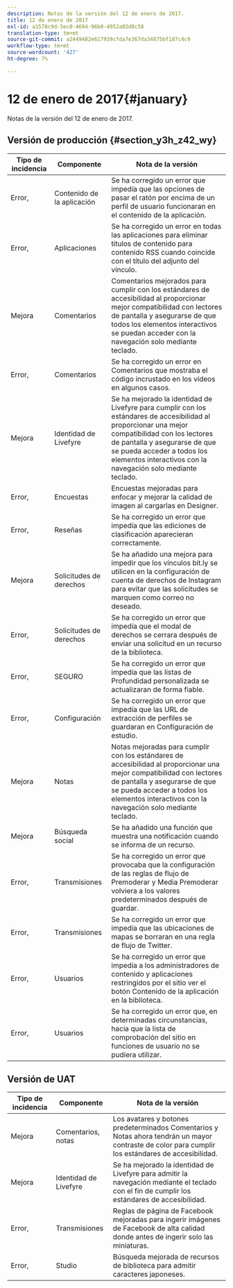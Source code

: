 ```yaml
---
description: Notas de la versión del 12 de enero de 2017.
title: 12 de enero de 2017
exl-id: a1578c9d-5ec0-4694-96b0-4952a02d8c58
translation-type: tm+mt
source-git-commit: a2449482e617939cfda7e367da34875bf187c4c9
workflow-type: tm+mt
source-wordcount: '427'
ht-degree: 7%

---
```


# 12 de enero de 2017{#january}

Notas de la versión del 12 de enero de 2017.

## Versión de producción {#section_y3h_z42_wy}

| Tipo de incidencia | Componente | Nota de la versión |
|--- |--- |--- |
| Error, | Contenido de la aplicación | Se ha corregido un error que impedía que las opciones de pasar el ratón por encima de un perfil de usuario funcionaran en el contenido de la aplicación. |
| Error, | Aplicaciones | Se ha corregido un error en todas las aplicaciones para eliminar títulos de contenido para contenido RSS cuando coincide con el título del adjunto del vínculo. |
| Mejora | Comentarios | Comentarios mejorados para cumplir con los estándares de accesibilidad al proporcionar mejor compatibilidad con lectores de pantalla y asegurarse de que todos los elementos interactivos se puedan acceder con la navegación solo mediante teclado. |
| Error, | Comentarios | Se ha corregido un error en Comentarios que mostraba el código incrustado en los vídeos en algunos casos. |
| Mejora | Identidad de Livefyre | Se ha mejorado la identidad de Livefyre para cumplir con los estándares de accesibilidad al proporcionar una mejor compatibilidad con los lectores de pantalla y asegurarse de que se pueda acceder a todos los elementos interactivos con la navegación solo mediante teclado. |
| Error, | Encuestas | Encuestas mejoradas para enfocar y mejorar la calidad de imagen al cargarlas en Designer. |
| Error, | Reseñas | Se ha corregido un error que impedía que las ediciones de clasificación aparecieran correctamente. |
| Mejora | Solicitudes de derechos | Se ha añadido una mejora para impedir que los vínculos bit.ly se utilicen en la configuración de cuenta de derechos de Instagram para evitar que las solicitudes se marquen como correo no deseado. |
| Error, | Solicitudes de derechos | Se ha corregido un error que impedía que el modal de derechos se cerrara después de enviar una solicitud en un recurso de la biblioteca. |
| Error, | SEGURO | Se ha corregido un error que impedía que las listas de Profundidad personalizada se actualizaran de forma fiable. |
| Error, | Configuración | Se ha corregido un error que impedía que las URL de extracción de perfiles se guardaran en Configuración de estudio. |
| Mejora | Notas | Notas mejoradas para cumplir con los estándares de accesibilidad al proporcionar una mejor compatibilidad con lectores de pantalla y asegurarse de que se pueda acceder a todos los elementos interactivos con la navegación solo mediante teclado. |
| Mejora | Búsqueda social | Se ha añadido una función que muestra una notificación cuando se informa de un recurso. |
| Error, | Transmisiones | Se ha corregido un error que provocaba que la configuración de las reglas de flujo de Premoderar y Media Premoderar volviera a los valores predeterminados después de guardar. |
| Error, | Transmisiones | Se ha corregido un error que impedía que las ubicaciones de mapas se borraran en una regla de flujo de Twitter. |
| Error, | Usuarios | Se ha corregido un error que impedía a los administradores de contenido y aplicaciones restringidos por el sitio ver el botón Contenido de la aplicación en la biblioteca. |
| Error, | Usuarios | Se ha corregido un error que, en determinadas circunstancias, hacía que la lista de comprobación del sitio en funciones de usuario no se pudiera utilizar. |


## Versión de UAT

| Tipo de incidencia | Componente | Nota de la versión |
|--- |--- |--- |
| Mejora | Comentarios, notas | Los avatares y botones predeterminados Comentarios y Notas ahora tendrán un mayor contraste de color para cumplir los estándares de accesibilidad. |
| Mejora | Identidad de Livefyre | Se ha mejorado la identidad de Livefyre para admitir la navegación mediante el teclado con el fin de cumplir los estándares de accesibilidad. |
| Error, | Transmisiones | Reglas de página de Facebook mejoradas para ingerir imágenes de Facebook de alta calidad donde antes de ingerir solo las miniaturas. |
| Error, | Studio | Búsqueda mejorada de recursos de biblioteca para admitir caracteres japoneses. |
